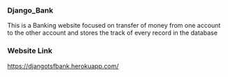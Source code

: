 ### Django_Bank
This is a Banking website focused on transfer of money from one account to the other account and stores the track of every record in the database

### Website Link
https://djangotsfbank.herokuapp.com/
